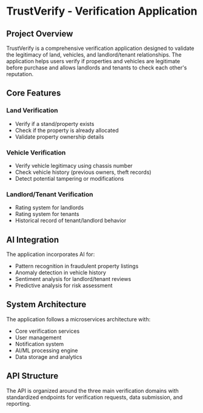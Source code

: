 # TrustVerify - Verification Application

## Project Overview
TrustVerify is a comprehensive verification application designed to validate the legitimacy of land, vehicles, and landlord/tenant relationships. The application helps users verify if properties and vehicles are legitimate before purchase and allows landlords and tenants to check each other's reputation.

## Core Features

### Land Verification
- Verify if a stand/property exists
- Check if the property is already allocated
- Validate property ownership details

### Vehicle Verification
- Verify vehicle legitimacy using chassis number
- Check vehicle history (previous owners, theft records)
- Detect potential tampering or modifications

### Landlord/Tenant Verification
- Rating system for landlords
- Rating system for tenants
- Historical record of tenant/landlord behavior

## AI Integration
The application incorporates AI for:
- Pattern recognition in fraudulent property listings
- Anomaly detection in vehicle history
- Sentiment analysis for landlord/tenant reviews
- Predictive analysis for risk assessment

## System Architecture
The application follows a microservices architecture with:
- Core verification services
- User management
- Notification system
- AI/ML processing engine
- Data storage and analytics

## API Structure
The API is organized around the three main verification domains with standardized endpoints for verification requests, data submission, and reporting.